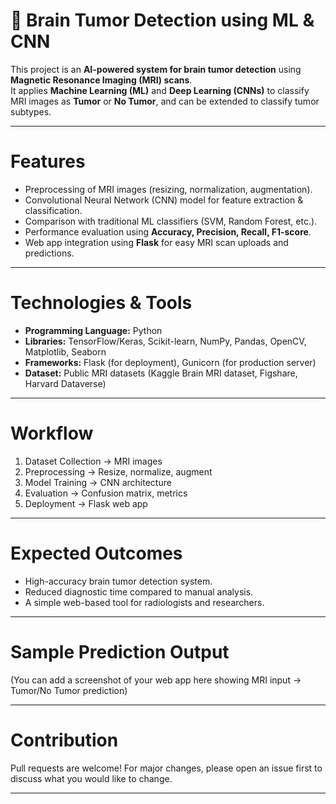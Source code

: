 # 🧠 Brain Tumor Detection using ML & CNN

This project is an **AI-powered system for brain tumor detection** using **Magnetic Resonance Imaging (MRI) scans**.  
It applies **Machine Learning (ML)** and **Deep Learning (CNNs)** to classify MRI images as **Tumor** or **No Tumor**, and can be extended to classify tumor subtypes.

---

#  Features
- Preprocessing of MRI images (resizing, normalization, augmentation).
- Convolutional Neural Network (CNN) model for feature extraction & classification.
- Comparison with traditional ML classifiers (SVM, Random Forest, etc.).
- Performance evaluation using **Accuracy, Precision, Recall, F1-score**.
- Web app integration using **Flask** for easy MRI scan uploads and predictions.

---

#  Technologies & Tools
- **Programming Language:** Python  
- **Libraries:** TensorFlow/Keras, Scikit-learn, NumPy, Pandas, OpenCV, Matplotlib, Seaborn  
- **Frameworks:** Flask (for deployment), Gunicorn (for production server)  
- **Dataset:** Public MRI datasets (Kaggle Brain MRI dataset, Figshare, Harvard Dataverse)

---

#  Workflow
1. Dataset Collection → MRI images  
2. Preprocessing → Resize, normalize, augment  
3. Model Training → CNN architecture  
4. Evaluation → Confusion matrix, metrics  
5. Deployment → Flask web app  

---

#  Expected Outcomes
- High-accuracy brain tumor detection system.  
- Reduced diagnostic time compared to manual analysis.  
- A simple web-based tool for radiologists and researchers.  

---

#  Sample Prediction Output
(You can add a screenshot of your web app here showing MRI input → Tumor/No Tumor prediction)

---

#  Contribution
Pull requests are welcome! For major changes, please open an issue first to discuss what you would like to change.

---


